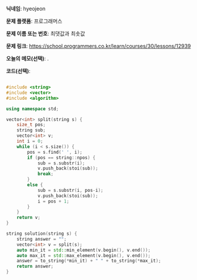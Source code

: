 **닉네임**: hyeojeon

**문제 플랫폼**: 프로그래머스

**문제 이름 또는 번호**: 최댓값과 최솟값

**문제 링크**: https://school.programmers.co.kr/learn/courses/30/lessons/12939

**오늘의 메모(선택)**: .

**코드(선택)**:

```cpp

#include <string>
#include <vector>
#include <algorithm>

using namespace std;

vector<int> split(string s) {
    size_t pos;
    string sub;
    vector<int> v;
    int i = 0;
    while (i < s.size()) {
        pos = s.find(' ', i);
        if (pos == string::npos) {
            sub = s.substr(i);
            v.push_back(stoi(sub));
            break;
        }
        else {
            sub = s.substr(i, pos-i);
            v.push_back(stoi(sub));
            i = pos + 1;
        }
    }
    return v;
}

string solution(string s) {
    string answer = "";
    vector<int> v = split(s);
    auto min_it = std::min_element(v.begin(), v.end());
    auto max_it = std::max_element(v.begin(), v.end());
    answer = to_string(*min_it) + " " + to_string(*max_it);
    return answer;
}

```
